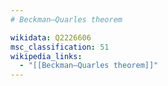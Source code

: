 ```yaml
---
# Beckman–Quarles theorem

wikidata: Q2226606
msc_classification: 51
wikipedia_links:
  - "[[Beckman–Quarles theorem]]"
---
```

